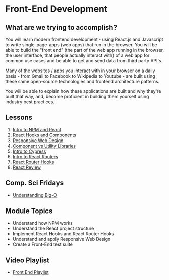 # Front-End Development

## What are we trying to accomplish?

You will learn modern frontend development - using React.js and Javascript to write single-page-apps (web apps) that run in the browser. You will be able to build the "front end" (the part of the web app running in the browser, the user interface, that people actually interact with) of a web app for common use cases and be able to get and send data from third party API's.

Many of the websites / apps you interact with in your browser on a daily basis - from Gmail to Facebook to Wikipedia to Youtube - are built using these same open-source technologies and frontend architecture patterns.

You will be able to explain how these applications are built and why they're built that way, and, become proficient in building them yourself using industry best practices.

## Lessons

1. [Intro to NPM and React](./1-js-npm-axios/)
2. [React Hooks and Components](./2-hooks-components/)
3. [Responsive Web Design](./3-rwd/)
4. [Component vs Utility Libraries](./4-component-utilities/)
5. [Intro to Cypress](./5-intro-cypress/)
6. [Intro to React Routers](./6-intro-to-react-router/)
7. [React Router Hooks](./7-react-router-hooks/)
8. [React Review](./8-react-review/)

## Comp. Sci Fridays

- [Understanding Big-O](/11-DS-Algorithms/2-big-o/README.md)

## Module Topics

- Understand how NPM works
- Understand the React project structure
- Implement React Hooks and React Router Hooks
- Understand and apply Responsive Web Design
- Create a Front-End test suite

## Video Playlist

- [Front End Playlist](https://www.youtube.com/playlist?list=PLu0CiQ7bzwEQo2DmaLqh5eFnetMw7CJbp)

